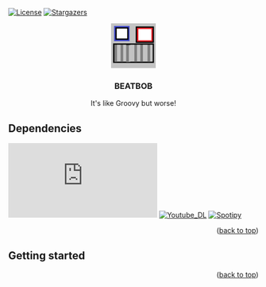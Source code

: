<div id="top"></div>

[![License][license-shield]][license-url] [![Stargazers][stars-shield]][stars-url]

<div align="center">
	<img src="images/bobotlogo.png" alt="logo" width="90" height="90">
	<h3 align="center">BEATBOB</h3>
	<p align="center"> It's like Groovy but worse! </p>
</div>




## Dependencies
[![Discord.py][discordpy-shield]][discordpy-url] [![Youtube_DL][youtubedl-shield]][youtubedl-url] [![Spotipy][spotipy-shield]][spotipy-url]

<p align="right">(<a href="#top">back to top</a>)</p>


## Getting started

<p align="right">(<a href="#top">back to top</a>)</p>

<!-- General info shields and urls --> 
[license-shield]: https://img.shields.io/github/license/blondberg/beatbob?style=for-the-badge
[license-url]: https://github.com/blondberg/beatbob/beatbob/license
[stars-shield]: https://img.shields.io/github/stars/blondberg/beatbob?style=for-the-badge
[stars-url]: https://github.com/blondberg/beatbob/stargazers

<!-- Dependency urls and shields for the project --> 
[discordpy-shield]: https://img.shields.io/github/pipenv/locked/dependency-version/blondberg/beatbob/discord.py?style=for-the-badge
[discordpy-url]: https://pypi.org/project/discord.py/
[youtubedl-shield]: https://img.shields.io/github/pipenv/locked/dependency-version/blondberg/beatbob/youtube-dl?style=for-the-badge
[youtubedl-url]: https://pypi.org/project/youtube_dl/
[spotipy-shield]: https://img.shields.io/github/pipenv/locked/dependency-version/blondberg/beatbob/spotipy?style=for-the-badge
[spotipy-url]: https://pypi.org/project/spotipy/
